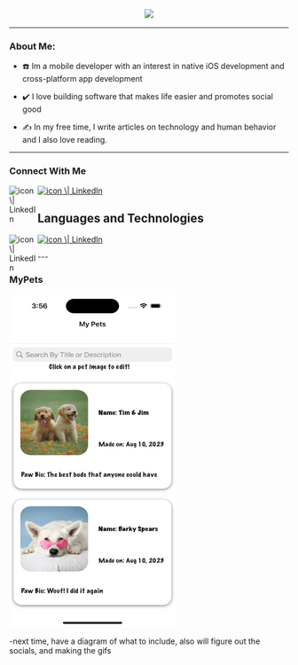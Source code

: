 


<div id="header" align="center">
<img src="https://media.giphy.com/media/SlaiZOZAoL0xRoVYhI/giphy.gif" width="480" />
  <link rel="stylesheet" href="https://cdnjs.cloudflare.com/ajax/libs/font-awesome/5.15.3/css/all.min.css">
</div>

---

### About Me:

- :phone: Im a mobile developer with an interest in native iOS development and cross-platform app development

- :heavy_check_mark: I love building software that makes life easier and promotes social good

- :writing_hand: In my free time, I write articles on technology and human behavior and I also love reading. 

---
### Connect With Me
<div>
<a href="https://www.linkedin.com/in/nana-bonsu/"><img align="left" src="https://github.com/dheereshagrwal/colored-icons/blob/master/svg/linkedin.svg" alt="icon \| LinkedIn" width="51px"/></a>

<a href="mailto:Nbonsu2000@gmail.com"><img src="https://github.com/dheereshagrwal/colored-icons/blob/master/images/gmail.png" alt="icon \| LinkedIn" width="51px"/></a>

</div

---

## Languages and Technologies

<div>

<a href="https://www.linkedin.com/in/yushi95/"><img align="left" src="https://github.com/dheereshagrwal/colored-icons/blob/master/svg/reactjs.svg" alt="icon \| LinkedIn" width="51px"/></a>

<a href="https://www.linkedin.com/in/yushi95/"><img src="https://github.com/dheereshagrwal/colored-icons/blob/master/svg/redux.svg" alt="icon \| LinkedIn" width="51px"/></a>


  
</div>
---

### MyPets

<img src="https://github.com/Nanobot234/Nanobot234/blob/main/Simulator%20Screenshot%20-%20iPhone%2014%20Pro%20-%202023-08-10%20at%2015.56.10.png" alt="Descriptive Alt Text" width="300" height="600">





-next time, have a diagram of what to include, also will figure out the socials, and making the gifs
